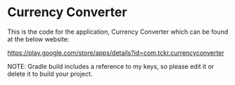 Currency Converter
==================

This is the code for the application, Currency Converter which can be found at the below website:

https://play.google.com/store/apps/details?id=com.tckr.currencyconverter

NOTE: Gradle build includes a reference to my keys, so please edit it or delete it to build your project.